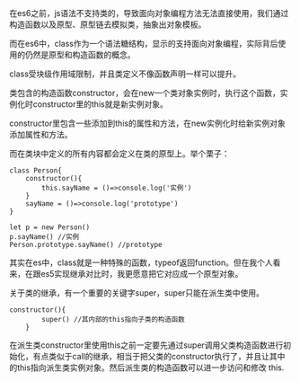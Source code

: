 在es6之前，js语法不支持类的，导致面向对象编程方法无法直接使用，我们通过构造函数以及原型、原型链去模拟类，抽象出对象模板。

而在es6中，class作为一个语法糖结构，显示的支持面向对象编程，实际背后使用的仍然是原型和构造函数的概念。

class受块级作用域限制，并且类定义不像函数声明一样可以提升。

类包含的构造函数constructor，会在new一个类对象实例时，执行这个函数，实例化时constructor里的this就是新实例对象。

constructor里包含一些添加到this的属性和方法，在new实例化时给新实例对象添加属性和方法。

而在类块中定义的所有内容都会定义在类的原型上。举个栗子：

```
class Person{
	constructor(){
		this.sayName = ()=>console.log('实例')
	}
	sayName = ()=>console.log('prototype')
}

let p = new Person()
p.sayName() //实例
Person.prototype.sayName() //prototype
```

其实在es中，class就是一种特殊的函数，typeof返回function。但在我个人看来，在跟es5实现继承对比时，我更愿意把它对应成一个原型对象。

关于类的继承，有一个重要的关键字super，super只能在派生类中使用。

```
constructor(){
		super() //其内部的this指向子类的构造函数
	}
```

在派生类constructor里使用this之前一定要先通过super调用父类构造函数进行初始化，有点类似于call的继承，相当于把父类的constructor执行了，并且让其中的this指向派生类实例对象。然后派生类的构造函数可以进一步访问和修改 this. 

